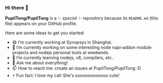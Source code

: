 ### Hi there 👋

**PupilTong/PupilTong** is a ✨ _special_ ✨ repository because its `README.md` (this file) appears on your GitHub profile.

Here are some ideas to get you started:

- 😄 I’m currently working at Synopsys in Shanghai.
- 🔭 I’m currently working on some interesting node napi-addon module projects and nodejs personal tools at weekends.
- 🌱 I’m currently learning nodejs, v8, compilers, etc..
- 💬 Ask me about everything!
- 📫 How to reach me: create an issues at PupilTong/PupilTong :D
- ⚡ Fun fact: I love my cat! She's soooooooooooo cute!
